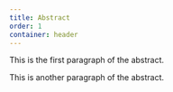 ```yaml
---
title: Abstract
order: 1
container: header
---
```

This is the first paragraph of the abstract.

This is another paragraph of the abstract.
